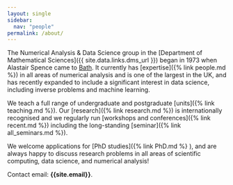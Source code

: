 ```yaml
---
layout: single
sidebar: 
  nav: "people"
permalink: /about/
---
```


The Numerical Analysis & Data Science group in the [Department of Mathematical Sciences]({{ site.data.links.dms_url }}) began in 1973 when Alastair Spence came to [Bath]({{site.data.links.uob_url}}). It currently has [expertise]({% link people.md %}) in all areas of numerical analysis and is one of the largest in the UK, and has recently expanded to include a significant interest in data science, including inverse problems and machine learning.


We teach a full range of undergraduate and postgraduate [units]({% link teaching.md %}).
  Our [research]({% link research.md %}) is internationally recognised and we regularly run [workshops and conferences]({% link recent.md %}) including the long-standing [seminar]({% link all_seminars.md %}).

We  welcome applications for [PhD studies]({% link PhD.md %} ), and are always happy to discuss research problems in all areas of scientific computing, data science, and numerical analysis!

Contact email: <strong>{{site.email}}</strong>.